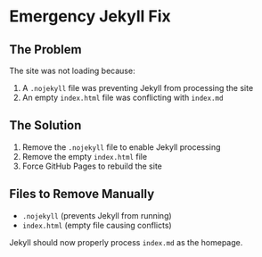 # Emergency Jekyll Fix

## The Problem
The site was not loading because:
1. A `.nojekyll` file was preventing Jekyll from processing the site
2. An empty `index.html` file was conflicting with `index.md`

## The Solution
1. Remove the `.nojekyll` file to enable Jekyll processing
2. Remove the empty `index.html` file
3. Force GitHub Pages to rebuild the site

## Files to Remove Manually
- `.nojekyll` (prevents Jekyll from running)
- `index.html` (empty file causing conflicts)

Jekyll should now properly process `index.md` as the homepage.